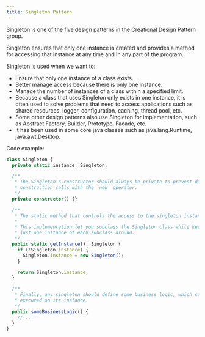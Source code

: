 ```yaml
---
title: Singleton Pattern
---
```

Singleton is one of the five design patterns in the Creational Design Pattern group.

Singleton ensures that only one instance is created and provides a method for accessing that instance at any time and in any part of the program.

Singleton is used when we want to:

- Ensure that only one instance of a class exists.
- Better manage access because there is only one instance.
- Manage the number of instances of a class within a specified limit.
- Because a class that uses Singleton only exists in one instance, it is often used to solve problems that need to access applications such as shared resources, logger, configuration, caching, thread pool, etc.
- Some other design patterns also use Singleton for implementation, such as Abstract Factory, Builder, Prototype, Facade, etc.
- It has been used in some core java classes such as java.lang.Runtime, java.awt.Desktop.

Code example:

```ts
class Singleton {
  private static instance: Singleton;

  /**
   * The Singleton's constructor should always be private to prevent direct
   * construction calls with the `new` operator.
   */
  private constructor() {}

  /**
   * The static method that controls the access to the singleton instance.
   *
   * This implementation let you subclass the Singleton class while keeping
   * just one instance of each subclass around.
   */
  public static getInstance(): Singleton {
    if (!Singleton.instance) {
      Singleton.instance = new Singleton();
    }

    return Singleton.instance;
  }

  /**
   * Finally, any singleton should define some business logic, which can be
   * executed on its instance.
   */
  public someBusinessLogic() {
    // ...
  }
}
```
